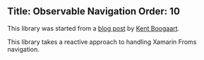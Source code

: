 Title: Observable Navigation
Order: 10
---

This library was started from a [blog post](https://kent-boogaart.com/blog/custom-routing-in-reactiveui) by [Kent Boogaart](https://github.com/kentcb).

This library takes a reactive approach to handling Xamarin Froms navigation.